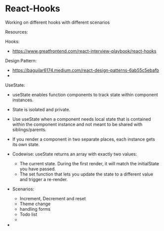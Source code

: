 # React-Hooks

Working on different hooks with different scenarios

Resources:

Hooks:

* https://www.greatfrontend.com/react-interview-playbook/react-hooks

Design Pattern:

* https://baguilar6174.medium.com/react-design-patterns-6ab55c5ebafb
* 

UseState:

* useState enables function components to track state within component instances.
* State is isolated and private.
* Use useState when a component needs local state that is contained within the component instance and not meant to be shared with siblings/parents.
* If you render a component in two separate places, each instance gets its own state.
* Codewise: useState returns an array with exactly two values:

  * The current state. During the first render, it will match the initialState you have passed.
  * The set function that lets you update the state to a different value and trigger a re-render.
* Scenarios:

  * Increment, Decrement and reset
  * Theme change
  * handling forms
  * Todo list
  * 
*
